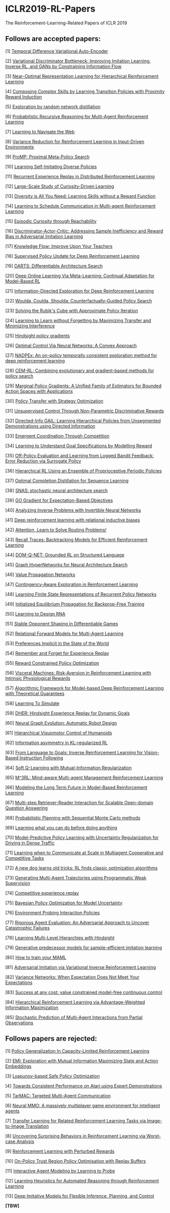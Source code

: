 # ICLR2019-RL-Papers
The Reinforcement-Learning-Related Papers of ICLR 2019

## Follows are accepted papers:

[1] [Temporal Difference Variational Auto-Encoder](https://openreview.net/forum?id=S1x4ghC9tQ)

[2] [Variational Discriminator Bottleneck: Improving Imitation Learning, Inverse RL, and GANs by Constraining Information Flow](https://openreview.net/forum?id=HyxPx3R9tm)

[3] [Near-Optimal Representation Learning for Hierarchical Reinforcement Learning](https://openreview.net/forum?id=H1emus0qF7)

[4] [Composing Complex Skills by Learning Transition Policies with Proximity Reward Induction](https://openreview.net/forum?id=rygrBhC5tQ)

[5] [Exploration by random network distillation](https://openreview.net/forum?id=H1lJJnR5Ym)

[6] [Probabilistic Recursive Reasoning for Multi-Agent Reinforcement Learning](https://openreview.net/forum?id=rkl6As0cF7)

[7] [Learning to Navigate the Web](https://openreview.net/forum?id=BJemQ209FQ)

[8] [Variance Reduction for Reinforcement Learning in Input-Driven Environments](https://openreview.net/forum?id=Hyg1G2AqtQ)

[9] [ProMP: Proximal Meta-Policy Search](https://openreview.net/forum?id=SkxXCi0qFX)

[10] [Learning Self-Imitating Diverse Policies](https://openreview.net/forum?id=HyxzRsR9Y7)

[11] [Recurrent Experience Replay in Distributed Reinforcement Learning](https://openreview.net/forum?id=r1lyTjAqYX)

[12] [Large-Scale Study of Curiosity-Driven Learning](https://openreview.net/forum?id=rJNwDjAqYX)

[13] [Diversity is All You Need: Learning Skills without a Reward Function](https://openreview.net/forum?id=SJx63jRqFm)

[14] [Learning to Schedule Communication in Multi-agent Reinforcement Learning](https://openreview.net/forum?id=SJxu5iR9KQ)

[15] [Episodic Curiosity through Reachability](https://openreview.net/forum?id=SkeK3s0qKQ)

[16] [Discriminator-Actor-Critic: Addressing Sample Inefficiency and Reward Bias in Adversarial Imitation Learning](https://openreview.net/forum?id=Hk4fpoA5Km)

[17] [Knowledge Flow: Improve Upon Your Teachers](https://openreview.net/forum?id=BJeOioA9Y7)

[18] [Supervised Policy Update for Deep Reinforcement Learning](https://openreview.net/forum?id=SJxTroR9F7)

[19] [DARTS: Differentiable Architecture Search](https://openreview.net/forum?id=S1eYHoC5FX)

[20] [Deep Online Learning Via Meta-Learning: Continual Adaptation for Model-Based RL](https://openreview.net/forum?id=HyxAfnA5tm)

[21] [Information-Directed Exploration for Deep Reinforcement Learning](https://openreview.net/forum?id=Byx83s09Km)

[22] [Woulda, Coulda, Shoulda: Counterfactually-Guided Policy Search](https://openreview.net/forum?id=BJG0voC9YQ)

[23] [Solving the Rubik's Cube with Approximate Policy Iteration](https://openreview.net/forum?id=Hyfn2jCcKm)

[24] [Learning to Learn without Forgetting by Maximizing Transfer and Minimizing Interference](https://openreview.net/forum?id=B1gTShAct7)

[25] [Hindsight policy gradients](https://openreview.net/forum?id=Bkg2viA5FQ)

[26] [Optimal Control Via Neural Networks: A Convex Approach](https://openreview.net/forum?id=H1MW72AcK7)

[27] [NADPEx: An on-policy temporally consistent exploration method for deep reinforcement learning](https://openreview.net/forum?id=rkxciiC9tm)

[28] [CEM-RL: Combining evolutionary and gradient-based methods for policy search](https://openreview.net/forum?id=BkeU5j0ctQ)

[29] [Marginal Policy Gradients: A Unified Family of Estimators for Bounded Action Spaces with Applications](https://openreview.net/forum?id=HkgqFiAcFm)

[30] [Policy Transfer with Strategy Optimization](https://openreview.net/forum?id=H1g6osRcFQ)

[31] [Unsupervised Control Through Non-Parametric Discriminative Rewards](https://openreview.net/forum?id=r1eVMnA9K7)

[32] [Directed-Info GAIL: Learning Hierarchical Policies from Unsegmented Demonstrations using Directed Information](https://openreview.net/forum?id=BJeWUs05KQ)

[33] [Emergent Coordination Through Competition](https://openreview.net/forum?id=BkG8sjR5Km)

[34] [Learning to Understand Goal Specifications by Modelling Reward](https://openreview.net/forum?id=H1xsSjC9Ym)

[35] [Off-Policy Evaluation and Learning from Logged Bandit Feedback: Error Reduction via Surrogate Policy](https://openreview.net/forum?id=HklKui0ct7)

[36] [Hierarchical RL Using an Ensemble of Proprioceptive Periodic Policies](https://openreview.net/forum?id=SJz1x20cFQ)

[37] [Optimal Completion Distillation for Sequence Learning](https://openreview.net/forum?id=rkMW1hRqKX)

[38] [SNAS: stochastic neural architecture search](https://openreview.net/forum?id=rylqooRqK7)

[39] [GO Gradient for Expectation-Based Objectives](https://openreview.net/forum?id=ryf6Fs09YX)

[40] [Analyzing Inverse Problems with Invertible Neural Networks](https://openreview.net/forum?id=rJed6j0cKX)

[41] [Deep reinforcement learning with relational inductive biases](https://openreview.net/forum?id=HkxaFoC9KQ)

[42] [Attention, Learn to Solve Routing Problems!](https://openreview.net/forum?id=ByxBFsRqYm)

[43] [Recall Traces: Backtracking Models for Efficient Reinforcement Learning](https://openreview.net/forum?id=HygsfnR9Ym)

[44] [DOM-Q-NET: Grounded RL on Structured Language](https://openreview.net/forum?id=HJgd1nAqFX)

[45] [Graph HyperNetworks for Neural Architecture Search](https://openreview.net/forum?id=rkgW0oA9FX)

[46] [Value Propagation Networks](https://openreview.net/forum?id=SJG6G2RqtX)

[47] [Contingency-Aware Exploration in Reinforcement Learning](https://openreview.net/forum?id=HyxGB2AcY7)

[48] [Learning Finite State Representations of Recurrent Policy Networks](https://openreview.net/forum?id=S1gOpsCctm)

[49] [Initialized Equilibrium Propagation for Backprop-Free Training](https://openreview.net/forum?id=B1GMDsR5tm)

[50] [Learning to Design RNA](https://openreview.net/forum?id=ByfyHh05tQ)

[51] [Stable Opponent Shaping in Differentiable Games](https://openreview.net/forum?id=SyGjjsC5tQ)

[52] [Relational Forward Models for Multi-Agent Learning](https://openreview.net/forum?id=rJlEojAqFm)

[53] [Preferences Implicit in the State of the World](https://openreview.net/forum?id=rkevMnRqYQ)

[54] [Remember and Forget for Experience Replay](https://openreview.net/forum?id=Bye9LiR9YX)

[55] [Reward Constrained Policy Optimization](https://openreview.net/forum?id=SkfrvsA9FX)

[56] [Visceral Machines: Risk-Aversion in Reinforcement Learning with Intrinsic Physiological Rewards](https://openreview.net/forum?id=SyNvti09KQ)

[57] [Algorithmic Framework for Model-based Deep Reinforcement Learning with Theoretical Guarantees](https://openreview.net/forum?id=BJe1E2R5KX)

[58] [Learning To Simulate](https://openreview.net/forum?id=HJgkx2Aqt7)

[59] [DHER: Hindsight Experience Replay for Dynamic Goals](https://openreview.net/forum?id=Byf5-30qFX)

[60] [Neural Graph Evolution: Automatic Robot Design](https://openreview.net/forum?id=BkgWHnR5tm)

[61] [Hierarchical Visuomotor Control of Humanoids](https://openreview.net/forum?id=BJfYvo09Y7)

[62] [Information asymmetry in KL-regularized RL](https://openreview.net/forum?id=S1lqMn05Ym)

[63] [From Language to Goals: Inverse Reinforcement Learning for Vision-Based Instruction Following](https://openreview.net/forum?id=r1lq1hRqYQ)

[64] [Soft Q-Learning with Mutual-Information Regularization](https://openreview.net/forum?id=HyEtjoCqFX)

[65] [M^3RL: Mind-aware Multi-agent Management Reinforcement Learning](https://openreview.net/forum?id=BkzeUiRcY7)

[66] [Modeling the Long Term Future in Model-Based Reinforcement Learning](https://openreview.net/forum?id=SkgQBn0cF7)

[67] [Multi-step Retriever-Reader Interaction for Scalable Open-domain Question Answering](https://openreview.net/forum?id=HkfPSh05K7)

[68] [Probabilistic Planning with Sequential Monte Carlo methods](https://openreview.net/forum?id=ByetGn0cYX)

[69] [Learning what you can do before doing anything](https://openreview.net/forum?id=SylPMnR9Ym)

[70] [Model-Predictive Policy Learning with Uncertainty Regularization for Driving in Dense Traffic](https://openreview.net/forum?id=HygQBn0cYm)

[71] [Learning when to Communicate at Scale in Multiagent Cooperative and Competitive Tasks](https://openreview.net/forum?id=rye7knCqK7)

[72] [A new dog learns old tricks: RL finds classic optimization algorithms](https://openreview.net/forum?id=rkluJ2R9KQ)

[73] [Generating Multi-Agent Trajectories using Programmatic Weak Supervision](https://openreview.net/forum?id=rkxw-hAcFQ)

[74] [Competitive experience replay](https://openreview.net/forum?id=Sklsm20ctX)

[75] [Bayesian Policy Optimization for Model Uncertainty](https://openreview.net/forum?id=SJGvns0qK7)

[76] [Environment Probing Interaction Policies](https://openreview.net/forum?id=ryl8-3AcFX)

[77] [Rigorous Agent Evaluation: An Adversarial Approach to Uncover Catastrophic Failures](https://openreview.net/forum?id=B1xhQhRcK7)

[78] [Learning Multi-Level Hierarchies with Hindsight](https://openreview.net/forum?id=ryzECoAcY7)

[79] [Generative predecessor models for sample-efficient imitation learning](https://openreview.net/forum?id=SkeVsiAcYm)

[80] [How to train your MAML](https://openreview.net/forum?id=HJGven05Y7)

[81] [Adversarial Imitation via Variational Inverse Reinforcement Learning](https://openreview.net/forum?id=HJlmHoR5tQ)

[82] [Variance Networks: When Expectation Does Not Meet Your Expectations](https://openreview.net/forum?id=B1GAUs0cKQ)

[83] [Success at any cost: value constrained model-free continuous control](https://openreview.net/forum?id=rJlJ-2CqtX)

[84] [Hierarchical Reinforcement Learning via Advantage-Weighted Information Maximization](https://openreview.net/forum?id=Hyl_vjC5KQ)

[85] [Stochastic Prediction of Multi-Agent Interactions from Partial Observations](https://openreview.net/forum?id=r1xdH3CcKX)


## Follows papers are rejected:

[1] [Policy Generalization In Capacity-Limited Reinforcement Learning](https://openreview.net/forum?id=ByxAOoR5K7)

[2] [EMI: Exploration with Mutual Information Maximizing State and Action Embeddings](https://openreview.net/forum?id=Hylyui09tm)

[3] [Lyapunov-based Safe Policy Optimization](https://openreview.net/forum?id=Syxgbh05tQ)

[4] [Towards Consistent Performance on Atari using Expert Demonstrations](https://openreview.net/forum?id=BkfPnoActQ)

[5] [TarMAC: Targeted Multi-Agent Communication](https://openreview.net/forum?id=H1e572A5tQ)

[6] [Neural MMO: A massively multiplayer game environment for intelligent agents](https://openreview.net/forum?id=S1gWz2CcKX)

[7] [Transfer Learning for Related Reinforcement Learning Tasks via Image-to-Image Translation](https://openreview.net/forum?id=rkxjnjA5KQ)

[8] [Uncovering Surprising Behaviors in Reinforcement Learning via Worst-case Analysis](https://openreview.net/forum?id=SkgZNnR5tX)

[9] [Reinforcement Learning with Perturbed Rewards](https://openreview.net/forum?id=BkMWx309FX)

[10] [On-Policy Trust Region Policy Optimisation with Replay Buffers](https://openreview.net/forum?id=B1MB5oRqtQ)

[11] [Interactive Agent Modeling by Learning to Probe](https://openreview.net/forum?id=SJl98sR5tX)

[12] [Learning Heuristics for Automated Reasoning through Reinforcement Learning](https://openreview.net/forum?id=HkeyZhC9F7)

[13] [Deep Imitative Models for Flexible Inference, Planning, and Control](https://openreview.net/forum?id=SyehMhC9Y7)

**[TBW]**
